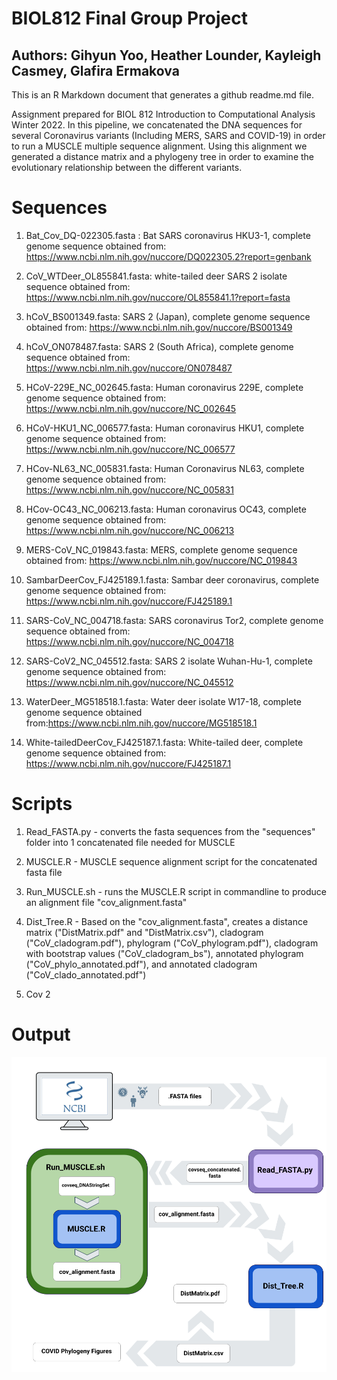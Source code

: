 
# BIOL812 Final Group Project
## Authors: Gihyun Yoo, Heather Lounder, Kayleigh Casmey, Glafira Ermakova

This is an R Markdown document that generates a github readme.md file.

Assignment prepared for BIOL 812 Introduction to Computational Analysis Winter 2022. In this pipeline, we concatenated the DNA sequences for several Coronavirus variants (Including MERS, SARS and COVID-19) in order to run a MUSCLE multiple sequence alignment. Using this alignment we generated a distance matrix and a phylogeny tree in order to examine the evolutionary relationship between the different variants. 

# Sequences
 1. Bat_Cov_DQ-022305.fasta : Bat SARS coronavirus HKU3-1, complete genome
    sequence obtained from: https://www.ncbi.nlm.nih.gov/nuccore/DQ022305.2?report=genbank
    
 2. CoV_WTDeer_OL855841.fasta: white-tailed deer SARS 2 isolate
    sequence obtained from: https://www.ncbi.nlm.nih.gov/nuccore/OL855841.1?report=fasta
    
 3. hCoV_BS001349.fasta: SARS 2 (Japan), complete genome
    sequence obtained from: https://www.ncbi.nlm.nih.gov/nuccore/BS001349
    
 4. hCoV_ON078487.fasta: SARS 2 (South Africa), complete genome 
    sequence obtained from: https://www.ncbi.nlm.nih.gov/nuccore/ON078487
    
 5. HCoV-229E_NC_002645.fasta: Human coronavirus 229E, complete genome
    sequence obtained from: https://www.ncbi.nlm.nih.gov/nuccore/NC_002645
    
 6. HCoV-HKU1_NC_006577.fasta: Human coronavirus HKU1, complete genome
    sequence obtained from: https://www.ncbi.nlm.nih.gov/nuccore/NC_006577
    
 7. HCov-NL63_NC_005831.fasta: Human Coronavirus NL63, complete genome
    sequence obtained from: https://www.ncbi.nlm.nih.gov/nuccore/NC_005831
    
 8. HCov-OC43_NC_006213.fasta: Human coronavirus OC43, complete genome
    sequence obtained from: https://www.ncbi.nlm.nih.gov/nuccore/NC_006213
    
 9. MERS-CoV_NC_019843.fasta: MERS, complete genome
    sequence obtained from: https://www.ncbi.nlm.nih.gov/nuccore/NC_019843
    
10. SambarDeerCov_FJ425189.1.fasta: Sambar deer coronavirus, complete genome
    sequence obtained from: https://www.ncbi.nlm.nih.gov/nuccore/FJ425189.1 
    
11. SARS-CoV_NC_004718.fasta: SARS coronavirus Tor2, complete genome
    sequence obtained from: https://www.ncbi.nlm.nih.gov/nuccore/NC_004718
    
12. SARS-CoV2_NC_045512.fasta: SARS 2 isolate Wuhan-Hu-1, complete genome
    sequence obtained from: https://www.ncbi.nlm.nih.gov/nuccore/NC_045512
    
13. WaterDeer_MG518518.1.fasta: Water deer isolate W17-18, complete genome
    sequence obtained from:https://www.ncbi.nlm.nih.gov/nuccore/MG518518.1 
    
14. White-tailedDeerCov_FJ425187.1.fasta: White-tailed deer, complete genome
    sequence obtained from: https://www.ncbi.nlm.nih.gov/nuccore/FJ425187.1
    
    
# Scripts
1. Read_FASTA.py - converts the fasta sequences from the "sequences" folder    into 1 concatenated file needed for MUSCLE
2. MUSCLE.R - MUSCLE sequence alignment script for the concatenated fasta      file
3. Run_MUSCLE.sh - runs the MUSCLE.R script in commandline to produce an       alignment file "cov_alignment.fasta"
4. Dist_Tree.R - Based on the "cov_alignment.fasta", creates a distance        matrix ("DistMatrix.pdf" and "DistMatrix.csv"), cladogram
   ("CoV_cladogram.pdf"), phylogram ("CoV_phylogram.pdf"), cladogram with      bootstrap values ("CoV_cladogram_bs"), annotated phylogram                  ("CoV_phylo_annotated.pdf"), and annotated cladogram                        ("CoV_clado_annotated.pdf")

5. Cov 2

# Output



![pipeline for the BIOL 812 assignment](./Figures/Pipeline.png)

